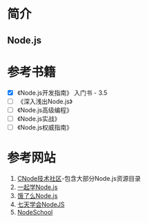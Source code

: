 # 简介
## Node.js


# 参考书籍
-[x] 《Node.js开发指南》 入门书 - 3.5
-[ ] 《深入浅出Node.js》 
-[ ] 《Node.js高级编程》 
-[ ] 《Node.js实战》 
-[ ] 《Node.js权威指南》 
                          
# 参考网站
1. [CNode技术社区](https://cnodejs.org/getstart)-包含大部分Node.js资源目录
2. [一起学Node.js](https://github.com/nswbmw/N-blog)
3. [饿了么Node.js](https://github.com/ElemeFE/node-interview)
4. [七天学会NodeJS](http://nqdeng.github.io/7-days-nodejs/)
5. [NodeSchool](https://nodeschool.io/zh-cn/)



